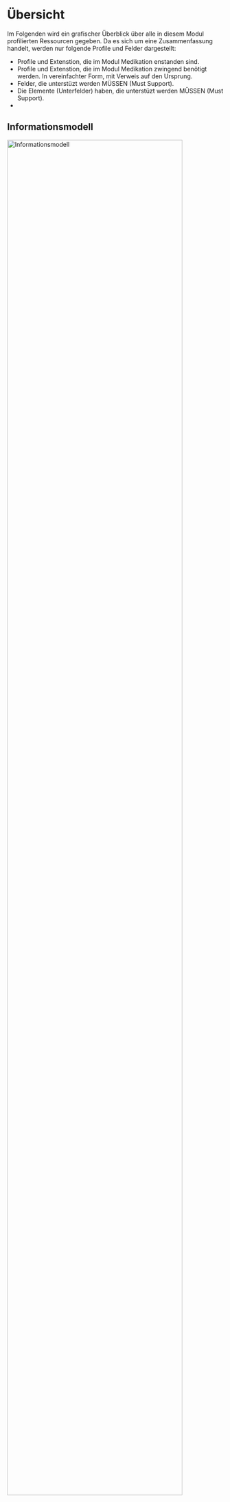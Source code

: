 # Übersicht
Im Folgenden wird ein grafischer Überblick über alle in diesem Modul profilierten Ressourcen gegeben.
Da es sich um eine Zusammenfassung handelt, werden nur folgende Profile und Felder dargestellt:
* Profile und Extenstion, die im Modul Medikation enstanden sind.
* Profile und Extenstion, die im Modul Medikation zwingend benötigt werden. In vereinfachter Form, mit Verweis auf den Ursprung.
* Felder, die unterstüzt werden MÜSSEN (Must Support).
* Die Elemente (Unterfelder) haben, die unterstüzt werden MÜSSEN (Must Support).
* 


## Informationsmodell

<img src="https://raw.githubusercontent.com/gematik/spec-ISiK-Medikation/rc/main-stufe-4/Material/images/diagrams/infomodell.svg" alt="Informationsmodell" width="90%"/>